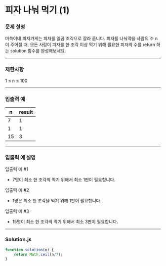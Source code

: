 # 피자 나눠 먹기 (1)

### **문제 설명**

머쓱이네 피자가게는 피자를 일곱 조각으로 잘라 줍니다. 피자를 나눠먹을 사람의 수 n이 주어질 때, 모든 사람이 피자를 한 조각 이상 먹기 위해 필요한 피자의 수를 return 하는 solution 함수를 완성해보세요.

---

### **제한사항**

1 ≤ n ≤ 100

---

### **입출력 예**

|n|result|
|-|------|
|7|1|
|1|1|
|15|3|

---

### **입출력 예 설명**

입출력 예 #1

- 7명이 최소 한 조각씩 먹기 위해서 최소 1판이 필요합니다.

입출력 예 #2

- 1명은 최소 한 조각을 먹기 위해 1판이 필요합니다.

입출력 예 #3

- 15명이 최소 한 조각씩 먹기 위해서 최소 3판이 필요합니다.


---

### **Solution.js**

```javascript
function solution(n) {
    return Math.ceil(n/7);
}

```
